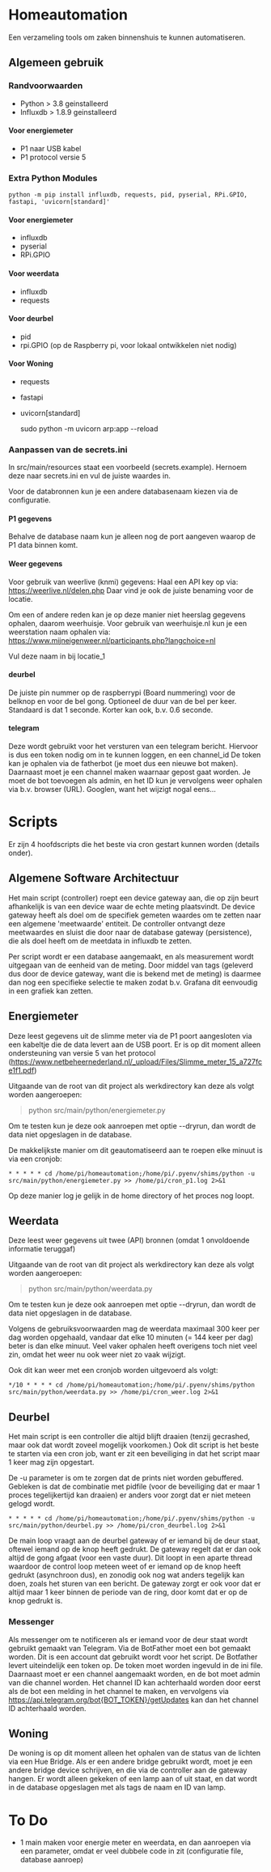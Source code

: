 # Homeautomation

Een verzameling tools om zaken binnenshuis te kunnen automatiseren.

## Algemeen gebruik

### Randvoorwaarden
* Python > 3.8 geinstalleerd
* Influxdb > 1.8.9 geinstalleerd

#### Voor energiemeter
* P1 naar USB kabel
* P1 protocol versie 5

### Extra Python Modules

    python -m pip install influxdb, requests, pid, pyserial, RPi.GPIO, fastapi, 'uvicorn[standard]'

#### Voor energiemeter
* influxdb
* pyserial
* RPi.GPIO

#### Voor weerdata
* influxdb
* requests

#### Voor deurbel
* pid
* rpi.GPIO (op de Raspberry pi, voor lokaal ontwikkelen niet nodig)

#### Voor Woning
* requests
* fastapi
* uvicorn[standard]


    sudo python -m uvicorn arp:app --reload



### Aanpassen van de secrets.ini
In src/main/resources staat een voorbeeld (secrets.example). 
Hernoem deze naar secrets.ini en vul de juiste waardes in.

Voor de databronnen kun je een andere databasenaam kiezen via de configuratie.

#### P1 gegevens
Behalve de database naam kun je alleen nog de port aangeven waarop de P1 data binnen komt.

#### Weer gegevens
Voor gebruik van weerlive (knmi) gegevens:
Haal een API key op via: https://weerlive.nl/delen.php
Daar vind je ook de juiste benaming voor de locatie.

Om een of andere reden kan je op deze manier niet heerslag gegevens ophalen, daarom weerhuisje. 
Voor gebruik van weerhuisje.nl kun je een weerstation naam ophalen via:
https://www.mijneigenweer.nl/participants.php?langchoice=nl

Vul deze naam in bij locatie_1

#### deurbel
De juiste pin nummer op de raspberrypi (Board nummering) voor de belknop en voor de bel gong.
Optioneel de duur van de bel per keer. Standaard is dat 1 seconde. Korter kan ook, b.v. 0.6 seconde.

#### telegram
Deze wordt gebruikt voor het versturen van een telegram bericht. Hiervoor is dus een token nodig om in te kunnen loggen, en een channel_id
De token kan je ophalen via de fatherbot (je moet dus een nieuwe bot maken).
Daarnaast moet je een channel maken waarnaar gepost gaat worden. Je moet de bot toevoegen als admin, en het ID kun je vervolgens weer ophalen via b.v. browser (URL).
Googlen, want het wijzigt nogal eens...

# Scripts
Er zijn 4 hoofdscripts die het beste via cron gestart kunnen worden (details onder).


## Algemene Software Architectuur
Het main script (controller) roept een device gateway aan, die op zijn beurt afhankelijk is van een device waar de echte meting plaatsvindt. 
De device gateway heeft als doel om de specifiek gemeten waardes om te zetten naar een algemene 'meetwaarde' entiteit.
De controller ontvangt deze meetwaardes en sluist die door naar de database gateway (persistence), 
die als doel heeft om de meetdata in influxdb te zetten.

Per script wordt er een database aangemaakt, en als measurement wordt uitgegaan van de eenheid van de meting.
Door middel van tags (geleverd dus door de device gateway, want die is bekend met de meting) 
is daarmee dan nog een specifieke selectie te maken zodat b.v. Grafana dit eenvoudig in een grafiek kan zetten.


## Energiemeter
Deze leest gegevens uit de slimme meter via de P1 poort aangesloten via een kabeltje die de data levert aan de USB poort.
Er is op dit moment alleen ondersteuning van versie 5 van het protocol 
(https://www.netbeheernederland.nl/_upload/Files/Slimme_meter_15_a727fce1f1.pdf)

Uitgaande van de root van dit project als werkdirectory kan deze als volgt worden aangeroepen:
> python src/main/python/energiemeter.py

Om te testen kun je deze ook aanroepen met optie --dryrun, dan wordt de data niet opgeslagen in de database.

De makkelijkste manier om dit geautomatiseerd aan te roepen elke minuut is via een cronjob:
``` 
* * * * * cd /home/pi/homeautomation;/home/pi/.pyenv/shims/python -u src/main/python/energiemeter.py >> /home/pi/cron_p1.log 2>&1
```

Op deze manier log je gelijk in de home directory of het proces nog loopt.

## Weerdata
Deze leest weer gegevens uit twee (API) bronnen (omdat 1 onvoldoende informatie teruggaf) 

Uitgaande van de root van dit project als werkdirectory kan deze als volgt worden aangeroepen:
> python src/main/python/weerdata.py

Om te testen kun je deze ook aanroepen met optie --dryrun, dan wordt de data niet opgeslagen in de database.

Volgens de gebruiksvoorwaarden mag de weerdata maximaal 300 keer per dag worden opgehaald, 
vandaar dat elke 10 minuten (= 144 keer per dag) beter is dan elke minuut. 
Veel vaker ophalen heeft overigens toch niet veel zin, omdat het weer nu ook weer niet zo vaak wijzigt.

Ook dit kan weer met een cronjob worden uitgevoerd als volgt:

```
*/10 * * * * cd /home/pi/homeautomation;/home/pi/.pyenv/shims/python src/main/python/weerdata.py >> /home/pi/cron_weer.log 2>&1
```

## Deurbel
Het main script is een controller die altijd blijft draaien (tenzij gecrashed, maar ook dat wordt zoveel mogelijk voorkomen.)
Ook dit script is het beste te starten via een cron job, want er zit een beveiliging in dat het script maar 1 keer mag zijn opgestart.

De -u parameter is om te zorgen dat de prints niet worden gebuffered. 
Gebleken is dat de combinatie met pidfile (voor de beveiliging dat er maar 1 proces tegelijkertijd kan draaien) er anders 
voor zorgt dat er niet meteen gelogd wordt.
``` 
* * * * * cd /home/pi/homeautomation;/home/pi/.pyenv/shims/python -u src/main/python/deurbel.py >> /home/pi/cron_deurbel.log 2>&1
```

De main loop vraagt aan de deurbel gateway of er iemand bij de deur staat, oftewel iemand op de knop heeft gedrukt.
De gateway regelt dat er dan ook altijd de gong afgaat (voor een vaste duur). 
Dit loopt in een aparte thread waardoor de control loop meteen weet of er iemand op de knop heeft gedrukt (asynchroon dus), 
en zonodig ook nog wat anders tegelijk kan doen, zoals het sturen van een bericht.
De gateway zorgt er ook voor dat er altijd maar 1 keer binnen de periode van de ring, door komt dat er op de knop gedrukt is.

### Messenger
Als messenger om te notificeren als er iemand voor de deur staat wordt gebruikt gemaakt van Telegram.
Via de BotFather moet een bot gemaakt worden. Dit is een account dat gebruikt wordt voor het script. 
De Botfather levert uiteindelijk een token op. De token moet worden ingevuld in de ini file. 
Daarnaast moet er een channel aangemaakt worden, en de bot moet admin van die channel worden.
Het channel ID kan achterhaald worden door eerst als de bot een melding in het channel te maken, en vervolgens via
https://api.telegram.org/bot{BOT_TOKEN}/getUpdates kan dan het channel ID achterhaald worden.

## Woning
De woning is op dit moment alleen het ophalen van de status van de lichten via een Hue Bridge.
Als er een andere bridge gebruikt wordt, moet je een andere bridge device schrijven, en die via de controller aan de gateway hangen.
Er wordt alleen gekeken of een lamp aan of uit staat, en dat wordt in de database opgeslagen met als tags de naam en ID van lamp.



# To Do
* 1 main maken voor energie meter en weerdata, en dan aanroepen via een parameter, omdat er veel dubbele code in zit (configuratie file, database aanroep)
